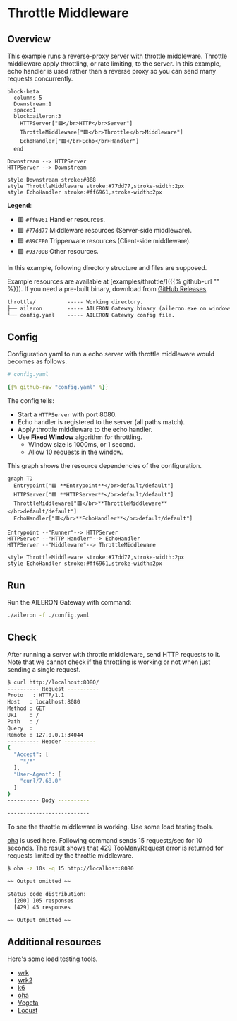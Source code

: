 # Throttle Middleware

## Overview

This example runs a reverse-proxy server with throttle middleware.
Throttle middleware apply throttling, or rate limiting, to the server.
In this example, echo handler is used rather than a reverse proxy so you can send many requests concurrently.

```mermaid
block-beta
  columns 5
  Downstream:1
  space:1
  block:aileron:3
    HTTPServer["🟪</br>HTTP</br>Server"]
    ThrottleMiddleware["🟩</br>Throttle</br>Middleware"]
    EchoHandler["🟥</br>Echo</br>Handler"]
  end

Downstream --> HTTPServer
HTTPServer --> Downstream

style Downstream stroke:#888
style ThrottleMiddleware stroke:#77dd77,stroke-width:2px
style EchoHandler stroke:#ff6961,stroke-width:2px
```

**Legend**:

- 🟥 `#ff6961` Handler resources.
- 🟩 `#77dd77` Middleware resources (Server-side middleware).
- 🟦 `#89CFF0` Tripperware resources (Client-side middleware).
- 🟪 `#9370DB` Other resources.

In this example, following directory structure and files are supposed.

Example resources are available at [examples/throttle/]({{% github-url "" %}}).
If you need a pre-built binary, download from [GitHub Releases](https://github.com/aileron-gateway/aileron-gateway/releases).

```txt
throttle/          ----- Working directory.
├── aileron        ----- AILERON Gateway binary (aileron.exe on windows).
└── config.yaml    ----- AILERON Gateway config file.
```

## Config

Configuration yaml to run a echo server with throttle middleware would becomes as follows.

```yaml
# config.yaml

{{% github-raw "config.yaml" %}}
```

The config tells:

- Start a `HTTPServer` with port 8080.
- Echo handler is registered to the server (all paths match).
- Apply throttle middleware to the echo handler.
- Use **Fixed Window** algorithm for throttling.
  - Window size is 1000ms, or 1 second.
  - Allow 10 requests in the window.

This graph shows the resource dependencies of the configuration.

```mermaid
graph TD
  Entrypoint["🟪 **Entrypoint**</br>default/default"]
  HTTPServer["🟪 **HTTPServer**</br>default/default"]
  ThrottleMiddleware["🟩</br>**ThrottleMiddleware**</br>default/default"]
  EchoHandler["🟥</br>**EchoHandler**</br>default/default"]

Entrypoint --"Runner"--> HTTPServer
HTTPServer --"HTTP Handler"--> EchoHandler
HTTPServer --"Middleware"--> ThrottleMiddleware

style ThrottleMiddleware stroke:#77dd77,stroke-width:2px
style EchoHandler stroke:#ff6961,stroke-width:2px
```

## Run

Run the AILERON Gateway with command:

```bash
./aileron -f ./config.yaml
```

## Check

After running a server with throttle middleware, send HTTP requests to it.
Note that we cannot check if the throttling is working or not when just sending a single request.

```bash
$ curl http://localhost:8080/
---------- Request ----------
Proto   : HTTP/1.1
Host   : localhost:8080
Method : GET
URI    : /
Path   : /
Query  :
Remote : 127.0.0.1:34044
---------- Header ----------
{
  "Accept": [
    "*/*"
  ],
  "User-Agent": [
    "curl/7.68.0"
  ]
}
---------- Body ----------

--------------------------
```

To see the throttle middleware is working. Use some load testing tools.

[oha](https://github.com/hatoo/oha) is used here.
Following command sends 15 requests/sec for 10 seconds.
The result shows that 429 TooManyRequest error is returned for requests limited by the throttle middleware.

```bash
$ oha -z 10s -q 15 http://localhost:8080

~~ Output omitted ~~

Status code distribution:
  [200] 105 responses
  [429] 45 responses

~~ Output omitted ~~
```

## Additional resources

Here's some load testing tools.

- [wrk](https://github.com/wg/wrk)
- [wrk2](https://github.com/giltene/wrk2)
- [k6](https://github.com/grafana/k6)
- [oha](https://github.com/hatoo/oha)
- [Vegeta](https://github.com/tsenart/vegeta)
- [Locust](https://github.com/locustio/locust)
